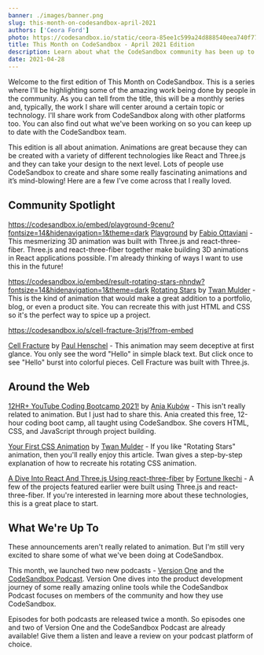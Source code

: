 ```yaml
---
banner: ./images/banner.png
slug: this-month-on-codesandbox-april-2021
authors: ['Ceora Ford']
photo: https://codesandbox.io/static/ceora-85ee1c599a24d888540eea740f7747be.jpg
title: This Month on CodeSandbox - April 2021 Edition 
description: Learn about what the CodeSandbox community has been up to this month.
date: 2021-04-28
---
```


Welcome to the first edition of This Month on CodeSandbox. This is a series where I'll be highlighting some of the amazing work being done by people in the community. As you can tell from the title, this will be a monthly series and, typically, the work I share will center around a certain topic or technology. I'll share work from CodeSandbox along with other platforms too. You can also find out what we've been working on so you can keep up to date with the CodeSandbox team.

This edition is all about animation. Animations are great because they can be created with a variety of different technologies like React and Three.js and they can take your design to the next level. Lots of people use CodeSandbox to create and share some really fascinating animations and it’s mind-blowing! Here are a few I've come across that I really loved.

## Community Spotlight

https://codesandbox.io/embed/playground-9cenu?fontsize=14&hidenavigation=1&theme=dark
[Playground](https://codesandbox.io/s/9cenu) by [Fabio Ottaviani](https://codesandbox.io/u/supahfunk) - This mesmerizing 3D animation was built with Three.js and react-three-fiber. Three.js and react-three-fiber together make building 3D animations in React applications possible. I'm already thinking of ways I want to use this in the future!


https://codesandbox.io/embed/result-rotating-stars-nhndw?fontsize=14&hidenavigation=1&theme=dark
[Rotating Stars](https://codesandbox.io/s/nhndw) by [Twan Mulder](https://codesandbox.io/u/twanmulder) - This is the kind of animation that would make a great addition to a portfolio, blog, or even a product site. You can recreate this with just HTML and CSS so it's the perfect way to spice up a project.


https://codesandbox.io/s/cell-fracture-3rjsl?from-embed

[Cell Fracture](https://codesandbox.io/s/cell-fracture-forked-3rjsl) by [Paul Henschel](https://codesandbox.io/u/drcmda) - This animation may seem deceptive at first glance. You only see the word "Hello" in simple black text. But click once to see "Hello" burst into colorful pieces. Cell Fracture was built with Three.js.

## Around the Web


[12HR+ YouTube Coding Bootcamp 2021!](https://youtu.be/Xm4BObh4MhI) by [Ania Kubów](https://codesandbox.io/u/kubowania) - This isn't really related to animation. But I just had to share this. Ania created this free, 12-hour coding boot camp, all taught using CodeSandbox. She covers HTML, CSS, and JavaScript through project building. 

[Your First CSS Animation](https://www.thatsanegg.com/blog/your-first-css-animation/) by [Twan Mulder](https://codesandbox.io/u/twanmulder) - If you like "Rotating Stars" animation, then you'll really enjoy this article. Twan gives a step-by-step explanation of how to recreate his rotating CSS animation.

[A Dive Into React And Three.js Using react-three-fiber](https://www.smashingmagazine.com/2020/11/threejs-react-three-fiber/) by [Fortune Ikechi](https://codesandbox.io/u/iamfortune) - A few of the projects featured earlier were built using Three.js and react-three-fiber. If you're interested in learning more about these technologies, this is a great place to start.

## What We're Up To

These announcements aren't really related to animation. But I'm still very excited to share some of what we've been doing at CodeSandbox. 

This month, we launched two new podcasts - [Version One](https://codesandbox.io/podcasts/version-one) and the [CodeSandbox Podcast](https://codesandbox.io/podcasts/codesandbox-podcast). Version One dives into the product development journey of some really amazing online tools while the CodeSandbox Podcast focuses on members of the community and how they use CodeSandbox.

Episodes for both podcasts are released twice a month. So episodes one and two of Version One and the CodeSandbox Podcast are already available! Give them a listen and leave a review on your podcast platform of choice. 
